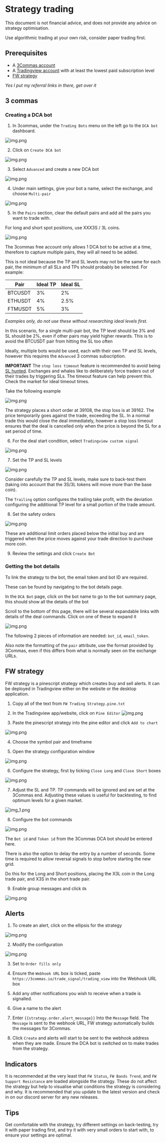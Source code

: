 # Strategy trading

This document is not financial advice, and does not provide any advice on strategy optimisation.

Use algorithmic trading at your own risk, consider paper trading first.

## Prerequisites

* A [3Commas account](https://3commas.io/?c=tc1052076)
* A [Tradingview account](https://www.tradingview.com/gopro/?share_your_love=sid-viscous) with at least the lowest paid subscription level
* [FW strategy](https://github.com/SKnight79/fwstrategy)

*Yes I put my referral links in there, get over it*

## 3 commas

### Creating a DCA bot
1. In 3commas, under the `Trading Bots` menu on the left go to the `DCA bot` dashboard.

![img.png](images/dca_1.png)

2. Click on `Create DCA bot`

![img.png](images/dca_create.png)

3. Select `Advanced` and create a new DCA bot

![img.png](images/dca_advanced.png)

4. Under main settings, give your bot a name, select the exchange, and choose `Multi-pair`

![img.png](images/dca_main_settings.png)

5. In the `Pairs` section, clear the default pairs and add all the pairs you want to trade with.

For long and short spot positions, use XXX3S / 3L coins.

![img.png](images/dca_pairs.png)

The 3commas free account only allows 1 DCA bot to be active at a time, therefore to capture multiple pairs, they will all need to be added.

This is not ideal because the TP and SL levels may not be the same for each pair, the minimum of all SLs and TPs should probably be selected. For example:

| Pair | Ideal TP | Ideal SL |
|---|---|---|
| BTCUSDT | 3% | 2% |
| ETHUSDT | 4% | 2.5% |
| FTMUSDT | 5% | 3% |

*Examples only, do not use these without researching ideal levels first.*

In this scenario, for a single multi-pair bot, the TP level should be 3% and SL should be 2%, even if other pairs may yield higher rewards. This is to avoid the BTCUSDT pair from hitting the SL too often 

Ideally, multiple bots would be used, each with their own TP and SL levels, however this requires the `Advanced` 3 commas subscription.

**IMPORTANT** The `stop loss timeout` feature is recommended to avoid being [SL hunted](https://www.investopedia.com/terms/s/stophunting.asp). Exchanges and whales like to deliberately force traders out of their trades by triggering SLs. The timeout feature can help prevent this. Check the market for ideal timeout times.

Take the following example

![img.png](images/dca_timeout.png)

The strategy places a short order at 39108, the stop loss is at 39162. The price temporarily goes against the trade, exceeding the SL. In a normal trade this would close the deal immediately, however a stop loss timeout ensures that the deal is cancelled only when the price is beyond the SL for a set period of time.

6. For the deal start condition, select `Tradingview custom signal`

![img.png](images/dca_deal_start.png)

7. Set the TP and SL levels

![img.png](images/dca_tp_sl.png)

Consider carefully the TP and SL levels, make sure to back-test them (taking into account that the 3S/3L tokens will move more than the base coin).

The `Trailing` option configures the trailing take profit, with the deviation configuring the additional TP level for a small portion of the trade amount.

8. Set the safety orders

![img.png](images/dca_safety.png)

These are additional limit orders placed below the initial buy and are triggered when the price moves against your trade direction to purchase more coin.

9. Review the settings and click `Create Bot`

### Getting the bot details

To link the strategy to the bot, the email token and bot ID are required.

These can be found by navigating to the bot details page.

In the `DCA Bot` page, click on the bot name to go to the bot summary page, this should show all the details of the bot

Scroll to the bottom of this page, there will be several expandable links with details of the deal commands. Click on one of these to expand it

![img.png](images/dca_command.png)

The following 2 pieces of information are needed: `bot_id`, `email_token`.

Also note the formatting of the `pair` attribute, use the format provided by 3Commas, even if this differs from what is normally seen on the exchange URLs.

## FW strategy

FW strategy is a pinescript strategy which creates buy and sell alerts. It can be deployed in Tradingview either on the website or the desktop application. 

1. Copy all of the text from `FW Trading Strategy.pine.txt`

2. In the Tradingview app/website, click on `Pine Editor`
![img.png](images/tv_script.png)

3. Paste the pinescript strategy into the pine editor and click `Add to chart`

![img.png](images/tv_paste.png)

4. Choose the symbol pair and timeframe

5. Open the strategy configuration window

![img.png](images/tv_config.png)

6. Configure the strategy, first by ticking `Close Long` and `Close Short` boxes

![img.png](images/tv_strategy_1.png)

7. Adjust the SL and TP. TP commands will be ignored and are set at the 3Commas end. Adjusting these values is useful for backtesting, to find optimum levels for a given market.

![img_1.png](images/tv_strategy_2.png)

8. Configure the bot commands

![img.png](images/tv_commands.png)

The `Bot id` and `Token id` from the 3Commas DCA bot should be entered here.

There is also the option to delay the entry by a number of seconds. Some time is required to allow reversal signals to stop before starting the new grid.

Do this for the Long and Short positions, placing the X3L coin in the Long trade pair, and X3S in the short trade pair.

9. Enable group messages and click `Ok`

![img.png](images/tv_strategy_3.png)

## Alerts

1. To create an alert, click on the ellipsis for the strategy

![img.png](images/tv_alert_open.png)

2. Modify the configuration

![img.png](images/tv_alert_config.png)

3. Set to `Order fills only`

4. Ensure the `Webhook URL` box is ticked, paste `https://3commas.io/trade_signal/trading_view` into the Webhook URL box

5. Add any other notifications you wish to receive when a trade is signalled.

6. Give a name to the alert

7. Enter `{{strategy.order.alert_message}}` Into the `Message` field. The `Message` is sent to the webhook URL, FW strategy automatically builds the messages for 3Commas.

8. Click `Create` and alerts will start to be sent to the webhook address when they are made. Ensure the DCA bot is switched on to make trades from the strategy.

## Indicators

It is recommended at the very least that `FW Status`, `FW Bands Trend`, and `FW Support Resistance` are loaded alongside the strategy. These do not affect the strategy but help to visualise what conditions the strategy is considering and why. It is recommended that you update to the latest version and check in on our discord server for any new releases.

## Tips

Get comfortable with the strategy, try different settings on back-testing, try it with paper trading first, and try it with very small orders to start with, to ensure your settings are optimal.



